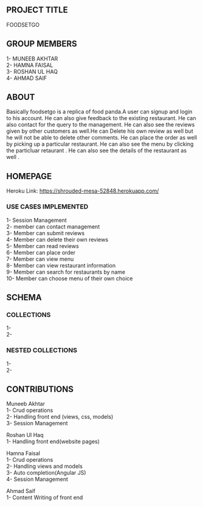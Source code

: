 ## PROJECT TITLE
  FOODSETGO      

## GROUP MEMBERS
1- MUNEEB AKHTAR<br />
2- HAMNA FAISAL<br />
3- ROSHAN UL HAQ<br />
4- AHMAD SAIF

## ABOUT  
Basically foodsetgo is a replica of food panda.A user can signup and login to his account. He can also give feedback to the existing restaurant. He can also contact for the query to the management. He can also see the reviews given by other customers as well.He can Delete his own review as well but he will not be able to delete other comments. He can place the order as well by picking up a particular restaurant. He can also see the menu by clicking the particluar retaurant . He can also see the details of the restaurant as well .   


## HOMEPAGE
Heroku Link: https://shrouded-mesa-52848.herokuapp.com/   

### USE CASES IMPLEMENTED
1- Session Management<br />
2- member can contact management<br />
3- Member can submit reviews<br /> 
4- Member can delete their own reviews<br />
5- Member can read reviews<br /> 
6- Member can place order<br />
7- Member can view menu<br />
8- Member can view restaurant information<br /> 
9- Member can search for restaurants by name<br /> 
10- Member can choose menu of their own choice

## SCHEMA
### COLLECTIONS
1- <br />
2- <br />
### NESTED COLLECTIONS
1- <br />
2- <br />

## CONTRIBUTIONS

Muneeb Akhtar<br />
1- Crud operations<br />
2- Handling front end (views, css, models)<br />
3- Session Management

Roshan Ul Haq<br />
1- Handling front end(website pages)

Hamna Faisal<br />
1- Crud operations<br />
2- Handling views and models<br /> 
3- Auto completion(Angular JS)<br />
4- Session Management

Ahmad Saif<br /> 
1- Content Writing of front end

